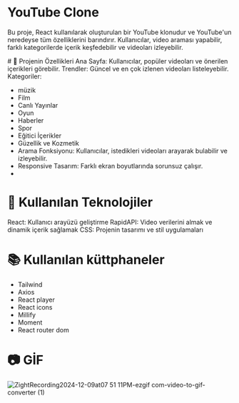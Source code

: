 # YouTube Clone
Bu proje, React kullanılarak oluşturulan bir YouTube klonudur ve YouTube'un neredeyse tüm özelliklerini barındırır. 
Kullanıcılar, video araması yapabilir, farklı kategorilerde içerik keşfedebilir ve videoları izleyebilir.

# 🎯 Projenin Özellikleri
Ana Sayfa: Kullanıcılar, popüler videoları ve önerilen içerikleri görebilir.
Trendler: Güncel ve en çok izlenen videoları listeleyebilir.
Kategoriler:
- müzik
- Film
- Canlı Yayınlar
- Oyun
- Haberler
- Spor
- Eğitici İçerikler
- Güzellik ve Kozmetik
- Arama Fonksiyonu: Kullanıcılar, istedikleri videoları arayarak bulabilir ve izleyebilir.
- Responsive Tasarım: Farklı ekran boyutlarında sorunsuz çalışır.
- 
# 🚀 Kullanılan Teknolojiler
React: Kullanıcı arayüzü geliştirme
RapidAPI: Video verilerini almak ve dinamik içerik sağlamak
CSS: Projenin tasarımı ve stil uygulamaları

# 📚 Kullanılan küttphaneler
- Tailwind
- Axios
- React player
- React icons
- Millify
- Moment
- React router dom

# 📷 GİF
 ![ZightRecording2024-12-09at07 51 11PM-ezgif com-video-to-gif-converter (1)](https://github.com/user-attachments/assets/376a5ffc-6b63-4260-bd80-442f3e44afd8)

